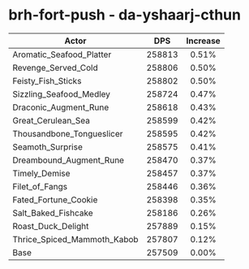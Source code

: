 # brh-fort-push - da-yshaarj-cthun
| Actor | DPS | Increase |
|---|:---:|:---:|
|Aromatic_Seafood_Platter|258813|0.51%|
|Revenge_Served_Cold|258806|0.50%|
|Feisty_Fish_Sticks|258802|0.50%|
|Sizzling_Seafood_Medley|258724|0.47%|
|Draconic_Augment_Rune|258618|0.43%|
|Great_Cerulean_Sea|258599|0.42%|
|Thousandbone_Tongueslicer|258595|0.42%|
|Seamoth_Surprise|258575|0.41%|
|Dreambound_Augment_Rune|258470|0.37%|
|Timely_Demise|258457|0.37%|
|Filet_of_Fangs|258446|0.36%|
|Fated_Fortune_Cookie|258398|0.35%|
|Salt_Baked_Fishcake|258186|0.26%|
|Roast_Duck_Delight|257889|0.15%|
|Thrice_Spiced_Mammoth_Kabob|257807|0.12%|
|Base|257509|0.00%|
